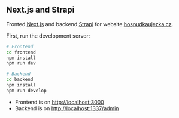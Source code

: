 ## Next.js and Strapi

Fronted [Next.js](https://nextjs.org/) and backend [Strapi](https://strapi.io) for website [hospudkaujezka.cz](https://hospudkaujezka.cz).

First, run the development server:

```bash
# Frontend
cd frontend
npm install
npm run dev

# Backend
cd backend
npm install
npm run develop
```

- Frontend is on [http://localhost:3000](http://localhost:3000)
- Backend is on [http://localhost:1337/admin](http://localhost:1337/admin)
